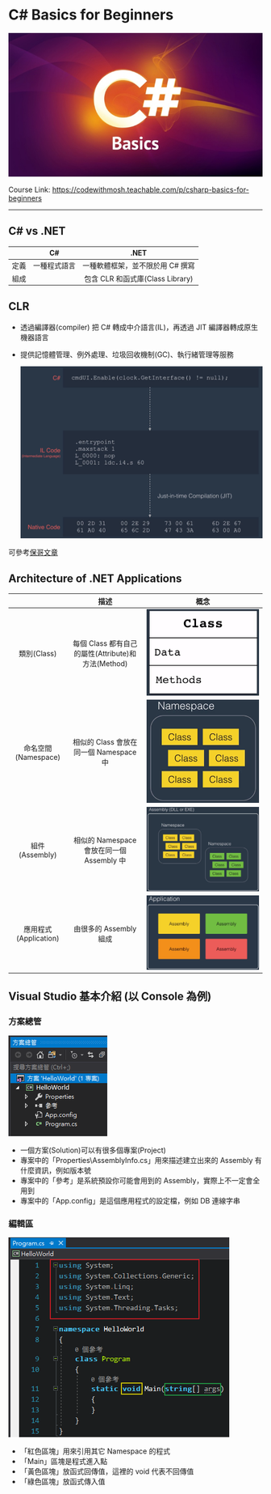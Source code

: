 # C# Basics for Beginners

![C# Basics](img/20190427_224541.png)

Course Link: <https://codewithmosh.teachable.com/p/csharp-basics-for-beginners>

---

## C# vs .NET

|      |      C#      |               .NET                |
|:----:|:------------:|:---------------------------------:|
| 定義 | 一種程式語言 | 一種軟體框架，並不限於用 C# 撰寫  |
| 組成 |              | 包含 CLR 和函式庫(Class Library) |

## CLR

- 透過編譯器(compiler) 把 C# 轉成中介語言(IL)，再透過 JIT 編譯器轉成原生機器語言
- 提供記憶體管理、例外處理、垃圾回收機制(GC)、執行緒管理等服務

  ![CLR](img/20190427_230508.png)

可參考[保哥文章](https://blog.miniasp.com/post/2015/07/28/Clarify-the-versions-between-CLR-NET-CSharp-Visual-Studio-and-ASPNET)

## Architecture of .NET Applications

|                       |                        描述                        |                  概念                   |
|:---------------------:|:--------------------------------------------------:|:---------------------------------------:|
|      類別(Class)      | 每個 Class 都有自己的屬性(Attribute)和方法(Method) |    ![Class](img/20190427_232513.png)    |
|  命名空間(Namespace)  |       相似的 Class 會放在同一個 Namespace 中       |  ![Namespace](img/20190427_232918.png)  |
|    組件(Assembly)     |     相似的 Namespace 會放在同一個 Assembly 中      |  ![Assembly](img/20190427_233207.png)   |
| 應用程式(Application) |               由很多的 Assembly 組成               | ![Application](img/20190427_233938.png) |

## Visual Studio 基本介紹 (以 Console 為例)

### 方案總管

![20190428_002347](img/20190428_002347.png)

- 一個方案(Solution)可以有很多個專案(Project)
- 專案中的「Properties\AssemblyInfo.cs」用來描述建立出來的 Assembly 有什麼資訊，例如版本號
- 專案中的「參考」是系統預設你可能會用到的 Assembly，實際上不一定會全用到
- 專案中的「App.config」是這個應用程式的設定檔，例如 DB 連線字串

### 編輯區

![20190428_003407](img/20190428_003407.png)

- 「紅色區塊」用來引用其它 Namespace 的程式
- 「Main」區塊是程式進入點
- 「黃色區塊」放函式回傳值，這裡的 void 代表不回傳值
- 「綠色區塊」放函式傳入值
